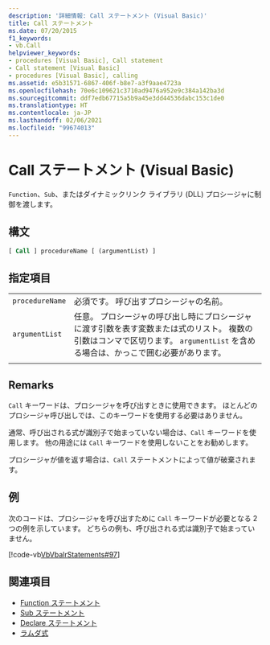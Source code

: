 ```yaml
---
description: '詳細情報: Call ステートメント (Visual Basic)'
title: Call ステートメント
ms.date: 07/20/2015
f1_keywords:
- vb.Call
helpviewer_keywords:
- procedures [Visual Basic], Call statement
- Call statement [Visual Basic]
- procedures [Visual Basic], calling
ms.assetid: e5b31571-6867-406f-b8e7-a3f9aae4723a
ms.openlocfilehash: 70e6c109621c3710ad9476a952e9c384a142ba3d
ms.sourcegitcommit: ddf7edb67715a5b9a45e3dd44536dabc153c1de0
ms.translationtype: HT
ms.contentlocale: ja-JP
ms.lasthandoff: 02/06/2021
ms.locfileid: "99674013"
---
```

# <a name="call-statement-visual-basic"></a>Call ステートメント (Visual Basic)

`Function`、`Sub`、またはダイナミックリンク ライブラリ (DLL) プロシージャに制御を渡します。  
  
## <a name="syntax"></a>構文  
  
```vb  
[ Call ] procedureName [ (argumentList) ]  
```  
  
## <a name="parts"></a>指定項目  

|||
|---|---|
|`procedureName`|必須です。 呼び出すプロシージャの名前。|
|`argumentList`|任意。 プロシージャの呼び出し時にプロシージャに渡す引数を表す変数または式のリスト。 複数の引数はコンマで区切ります。 `argumentList` を含める場合は、かっこで囲む必要があります。|
|||
  
## <a name="remarks"></a>Remarks

 `Call` キーワードは、プロシージャを呼び出すときに使用できます。 ほとんどのプロシージャ呼び出しでは、このキーワードを使用する必要はありません。

 通常、呼び出される式が識別子で始まっていない場合は、`Call` キーワードを使用します。 他の用途には `Call` キーワードを使用しないことをお勧めします。

 プロシージャが値を返す場合は、`Call` ステートメントによって値が破棄されます。

## <a name="example"></a>例

 次のコードは、プロシージャを呼び出すために `Call` キーワードが必要となる 2 つの例を示しています。 どちらの例も、呼び出される式は識別子で始まっていません。

 [!code-vb[VbVbalrStatements#97](~/samples/snippets/visualbasic/VS_Snippets_VBCSharp/VbVbalrStatements/VB/Class1.vb#97)]  
  
## <a name="see-also"></a>関連項目

- [Function ステートメント](function-statement.md)
- [Sub ステートメント](sub-statement.md)
- [Declare ステートメント](declare-statement.md)
- [ラムダ式](../../programming-guide/language-features/procedures/lambda-expressions.md)
